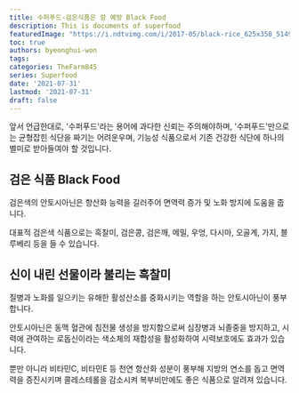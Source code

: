```yaml
---
title: 수퍼푸드-검은식품은 암 예방 Black Food 
description: This is documents of superfood
featuredImage: "https://i.ndtvimg.com/i/2017-05/black-rice_625x350_51493702736.jpg"
toc: true
authors: byeonghui-won
tags: 
categories: TheFarm845
series: Superfood
date: '2021-07-31'
lastmod: '2021-07-31'
draft: false
---
```


앞서 언급한대로, '수퍼푸드'라는 용어에 과다한 신뢰는 주의해야하며, '수퍼푸드'만으로는 균형잡힌 식단을 짜기는 어려운우며, 기능성 식품으로서 기존 건강한 식단에 하나의 별미로 받아들여야 할 것입니다. 

## 검은 식품 Black Food

검은색의 안토시아닌은 항산화 능력을 길러주어 면역력 증가 및 노화 방지에 도움을 줍니다.

대표적 검은색 식품으로는 흑찰미, 검은콩, 검은깨, 메밀, 우엉, 다시마, 오골계, 가지, 블루베리 등을 들 수 있습니다.

## 신이 내린 선물이라 불리는 흑찰미

질병과 노화를 일으키는 유해한 활성산소를 중화시키는 역할을 하는 안토시아닌이 풍부합니다. 

안토시아닌은 동맥 혈관에 침전물 생성을 방지함으로써 심장병과 뇌졸중을 방지하고, 시력에 관여하는 로돕신이라는 색소체의 재합성을 활성화하여 시력보호에도 효과가 있습니다.

뿐만 아니라 비타민C, 비타민E 등 천연 항산화 성분이 풍부해 지방의 연소를 돕고 면역력을 증진시키며 콜레스테롤을 감소시켜 복부비만에도 좋은 식품으로 알려져 있습니다.
